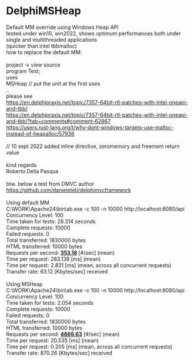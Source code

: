 # DelphiMSHeap
Default MM override using Windows Heap API<br>
tested under win10, win2022, shows optimum performances both under single and multithreaded applications <br>
(quicker than intel tbbmalloc)<br>
how to replace the default MM:<br><br>
project -> view source<br>
program Test;<br>
uses<br>
MSHeap // put the unit at the first uses<br>
..<br>
please see<br>
https://en.delphipraxis.net/topic/7357-64bit-rtl-patches-with-intel-oneapi-and-tbb/<br>
https://en.delphipraxis.net/topic/7357-64bit-rtl-patches-with-intel-oneapi-and-tbb/?tab=comments#comment-62867<br>
https://users.rust-lang.org/t/why-dont-windows-targets-use-malloc-instead-of-heapalloc/57936<br>
<br>
// 10 sept 2022 added inline directive, zeromemory and freemem return value<br>
<br>
kind regards<br>
Roberto Della Pasqua<br>
<br>
btw. below a test from DMVC author https://github.com/danieleteti/delphimvcframework<br><br>
Using default MM<br>
C:\WORK\Apache24\bin\ab.exe -c 100 -n 10000 http://localhost:8080/api<br>
Concurrency Level:      100<br>
Time taken for tests:   28.314 seconds<br>
Complete requests:      10000<br>
Failed requests:        0<br>
Total transferred:      1830000 bytes<br>
HTML transferred:       10000 bytes<br>
Requests per second:    <b><u>353.18</u></b> [#/sec] (mean) <br>
Time per request:       283.138 [ms] (mean)<br>
Time per request:       2.831 [ms] (mean, across all concurrent requests)<br>
Transfer rate:          63.12 [Kbytes/sec] received<br><br>
Using MSHeap<br>
C:\WORK\Apache24\bin\ab.exe -c 100 -n 10000 http://localhost:8080/api<br>
Concurrency Level:      100<br>
Time taken for tests:   2.054 seconds<br>
Complete requests:      10000<br>
Failed requests:        0<br>
Total transferred:      1830000 bytes<br>
HTML transferred:       10000 bytes<br>
Requests per second:    <b><u>4869.63</u></b> [#/sec] (mean) <br>
Time per request:       20.535 [ms] (mean)<br>
Time per request:       0.205 [ms] (mean, across all concurrent requests)<br>
Transfer rate:          870.26 [Kbytes/sec] received<br>
